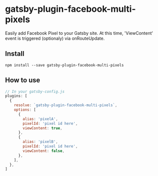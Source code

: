 # gatsby-plugin-facebook-multi-pixels

Easily add Facebook Pixel to your Gatsby site. At this time, 'ViewContent' event is triggered (optionaly) via onRouteUpdate.

## Install
`npm install --save gatsby-plugin-facebook-multi-pixels`

## How to use

```javascript
// In your gatsby-config.js
plugins: [
  {
    resolve: `gatsby-plugin-facebook-multi-pixels`,
    options: [
      {
        alias: 'pixelA',
        pixelId: 'pixel id here',
        viewContent: true,
      },
      {
        alias: 'pixelB',
        pixelId: 'pixel id here',
        viewContent: false,
      },
    ],
  },
]
```
